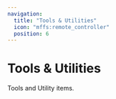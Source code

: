 ```yaml
---
navigation:
  title: "Tools & Utilities"
  icon: "mffs:remote_controller"
  position: 6
---
```


# Tools & Utilities

Tools and Utility items.

<SubPages />